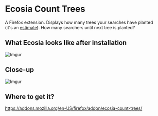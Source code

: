 # Ecosia Count Trees

A Firefox extension. Displays how many trees your searches have planted (it's an [estimate](https://ecosia.zendesk.com/hc/en-us/articles/201657341-How-does-the-personal-counter-work-)). How many searchers until next tree is planted?

## What Ecosia looks like after installation

![Imgur](https://i.imgur.com/wmG95g2.jpg)

## Close-up

![Imgur](https://i.imgur.com/tXFMt4z.jpg)

## Where to get it?

https://addons.mozilla.org/en-US/firefox/addon/ecosia-count-trees/
